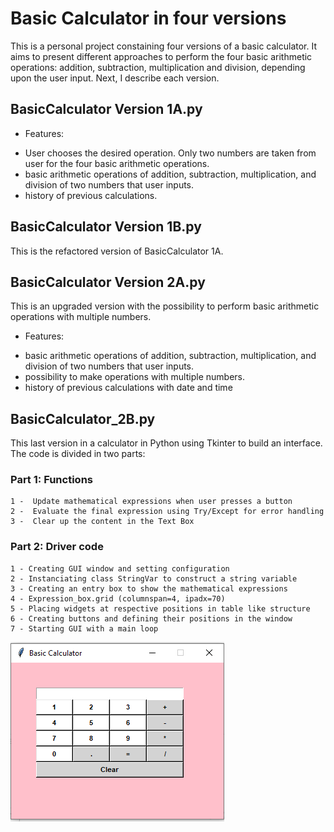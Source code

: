 # Basic Calculator in four versions 

This is a personal project constaining four versions of a basic calculator. It aims to present different approaches to perform the four basic arithmetic operations: addition, subtraction, multiplication and division, depending upon the user input. Next, I describe each version. 


## BasicCalculator Version 1A.py

* Features:
- User chooses the desired operation. Only two numbers are taken from user for the four basic arithmetic operations.
- basic arithmetic operations of addition, subtraction, multiplication, and division of two numbers that user inputs.
- history of previous calculations.

## BasicCalculator Version 1B.py 

This is the refactored version of BasicCalculator 1A.   

## BasicCalculator Version 2A.py 

This is an upgraded version with the possibility to perform basic arithmetic operations with multiple numbers. 

* Features: 
- basic arithmetic operations of addition, subtraction, multiplication, and division of two numbers that user inputs.
- possibility to make operations with multiple numbers. 
- history of previous calculations with date and time 

  
## BasicCalculator_2B.py

This last version in a calculator in Python using Tkinter to build an interface. The code is divided in two parts: 


###   Part 1: Functions
    1 -  Update mathematical expressions when user presses a button
    2 -  Evaluate the final expression using Try/Except for error handling
    3 -  Clear up the content in the Text Box


###   Part 2: Driver code 
    1 - Creating GUI window and setting configuration
    2 - Instanciating class StringVar to construct a string variable
    3 - Creating an entry box to show the mathematical expressions
    4 - Expression_box.grid (columnspan=4, ipadx=70)
    5 - Placing widgets at respective positions in table like structure
    6 - Creating buttons and defining their positions in the window
    7 - Starting GUI with a main loop



![print](BasicCalculator.PNG)

